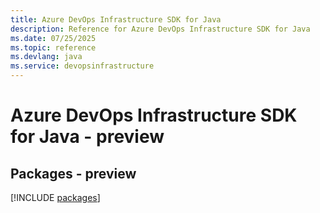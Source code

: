 ```yaml
---
title: Azure DevOps Infrastructure SDK for Java
description: Reference for Azure DevOps Infrastructure SDK for Java
ms.date: 07/25/2025
ms.topic: reference
ms.devlang: java
ms.service: devopsinfrastructure
---
```

# Azure DevOps Infrastructure SDK for Java - preview
## Packages - preview
[!INCLUDE [packages](devops-infrastructure-index.md)]